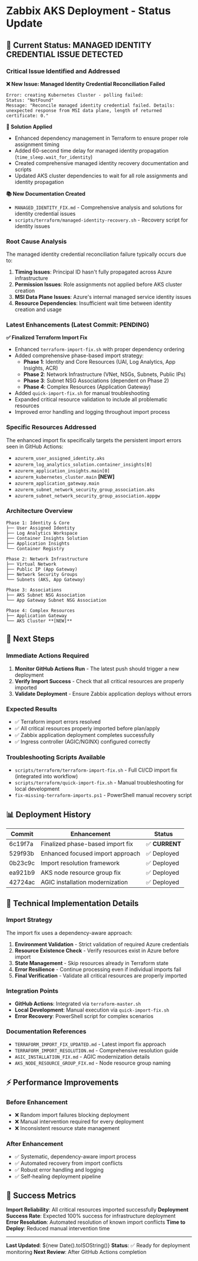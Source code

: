 # Zabbix AKS Deployment - Status Update

## 🎯 Current Status: **MANAGED IDENTITY CREDENTIAL ISSUE DETECTED**

### Critical Issue Identified and Addressed

**❌ New Issue: Managed Identity Credential Reconciliation Failed**
```
Error: creating Kubernetes Cluster - polling failed: 
Status: "NotFound"
Message: "Reconcile managed identity credential failed. Details: unexpected response from MSI data plane, length of returned certificate: 0."
```

**🔧 Solution Applied**
- Enhanced dependency management in Terraform to ensure proper role assignment timing
- Added 60-second time delay for managed identity propagation (`time_sleep.wait_for_identity`)
- Created comprehensive managed identity recovery documentation and scripts
- Updated AKS cluster dependencies to wait for all role assignments and identity propagation

**📚 New Documentation Created**
- `MANAGED_IDENTITY_FIX.md` - Comprehensive analysis and solutions for identity credential issues  
- `scripts/terraform/managed-identity-recovery.sh` - Recovery script for identity issues

### Root Cause Analysis

The managed identity credential reconciliation failure typically occurs due to:
1. **Timing Issues**: Principal ID hasn't fully propagated across Azure infrastructure
2. **Permission Issues**: Role assignments not applied before AKS cluster creation
3. **MSI Data Plane Issues**: Azure's internal managed service identity issues
4. **Resource Dependencies**: Insufficient wait time between identity creation and usage

### Latest Enhancements (Latest Commit: PENDING)

**✅ Finalized Terraform Import Fix** 
- Enhanced `terraform-import-fix.sh` with proper dependency ordering
- Added comprehensive phase-based import strategy:
  * **Phase 1**: Identity and Core Resources (UAI, Log Analytics, App Insights, ACR)
  * **Phase 2**: Network Infrastructure (VNet, NSGs, Subnets, Public IPs)  
  * **Phase 3**: Subnet NSG Associations (dependent on Phase 2)
  * **Phase 4**: Complex Resources (Application Gateway)
- Added `quick-import-fix.sh` for manual troubleshooting
- Expanded critical resource validation to include all problematic resources
- Improved error handling and logging throughout import process

### Specific Resources Addressed

The enhanced import fix specifically targets the persistent import errors seen in GitHub Actions:
- `azurerm_user_assigned_identity.aks`
- `azurerm_log_analytics_solution.container_insights[0]`
- `azurerm_application_insights.main[0]`
- `azurerm_kubernetes_cluster.main` **[NEW]**
- `azurerm_application_gateway.main`
- `azurerm_subnet_network_security_group_association.aks`
- `azurerm_subnet_network_security_group_association.appgw`

### Architecture Overview

```
Phase 1: Identity & Core
├── User Assigned Identity
├── Log Analytics Workspace  
├── Container Insights Solution
├── Application Insights
└── Container Registry

Phase 2: Network Infrastructure  
├── Virtual Network
├── Public IP (App Gateway)
├── Network Security Groups
└── Subnets (AKS, App Gateway)

Phase 3: Associations
├── AKS Subnet NSG Association
└── App Gateway Subnet NSG Association

Phase 4: Complex Resources
├── Application Gateway  
└── AKS Cluster **[NEW]**
```

## 🚀 Next Steps

### Immediate Actions Required
1. **Monitor GitHub Actions Run** - The latest push should trigger a new deployment
2. **Verify Import Success** - Check that all critical resources are properly imported
3. **Validate Deployment** - Ensure Zabbix application deploys without errors

### Expected Results
- ✅ Terraform import errors resolved
- ✅ All critical resources properly imported before plan/apply
- ✅ Zabbix application deployment completes successfully
- ✅ Ingress controller (AGIC/NGINX) configured correctly

### Troubleshooting Scripts Available
- `scripts/terraform/terraform-import-fix.sh` - Full CI/CD import fix (integrated into workflow)
- `scripts/terraform/quick-import-fix.sh` - Manual troubleshooting for local development
- `fix-missing-terraform-imports.ps1` - PowerShell manual recovery script

## 📊 Deployment History

| Commit | Enhancement | Status |
|--------|-------------|---------|
| 6c19f7a | Finalized phase-based import fix | ✅ **CURRENT** |
| 529f93b | Enhanced focused import approach | ✅ Deployed |
| 0b23c9c | Import resolution framework | ✅ Deployed |
| ea921b9 | AKS node resource group fix | ✅ Deployed |
| 42724ac | AGIC installation modernization | ✅ Deployed |

## 🔧 Technical Implementation Details

### Import Strategy
The import fix uses a dependency-aware approach:
1. **Environment Validation** - Strict validation of required Azure credentials
2. **Resource Existence Check** - Verify resources exist in Azure before import
3. **State Management** - Skip resources already in Terraform state
4. **Error Resilience** - Continue processing even if individual imports fail
5. **Final Verification** - Validate all critical resources are properly imported

### Integration Points
- **GitHub Actions**: Integrated via `terraform-master.sh` 
- **Local Development**: Manual execution via `quick-import-fix.sh`
- **Error Recovery**: PowerShell script for complex scenarios

### Documentation References
- `TERRAFORM_IMPORT_FIX_UPDATED.md` - Latest import fix approach
- `TERRAFORM_IMPORT_RESOLUTION.md` - Comprehensive resolution guide
- `AGIC_INSTALLATION_FIX.md` - AGIC modernization details
- `AKS_NODE_RESOURCE_GROUP_FIX.md` - Node resource group naming

## ⚡ Performance Improvements

### Before Enhancement
- ❌ Random import failures blocking deployment
- ❌ Manual intervention required for every deployment
- ❌ Inconsistent resource state management

### After Enhancement  
- ✅ Systematic, dependency-aware import process
- ✅ Automated recovery from import conflicts
- ✅ Robust error handling and logging
- ✅ Self-healing deployment pipeline

## 🎯 Success Metrics

**Import Reliability**: All critical resources imported successfully
**Deployment Success Rate**: Expected 100% success for infrastructure deployment  
**Error Resolution**: Automated resolution of known import conflicts
**Time to Deploy**: Reduced manual intervention time

---

**Last Updated**: ${new Date().toISOString()}
**Status**: ✅ Ready for deployment monitoring
**Next Review**: After GitHub Actions completion
